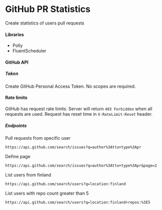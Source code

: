 # GitHub PR Statistics

Create statistics of users pull requests

#### Libraries

* Polly 
* FluentScheduler

#### GitHub API

##### Token

Create GitHub Personal Access Token. No scopes are required.

#### Rate limits

GitHub has request rate limits. Server will return `403 Forbidden` when all requests are used. Request has reset time in `X-RateLimit-Reset` header.

##### Endpoints

Pull requests from specific user
```
https://api.github.com/search/issues?q=author%3Attu+type%3Apr
```

Define page
```
https://api.github.com/search/issues?q=author%3Attu+type%3Apr&page=2
```

List users from finland

```
https://api.github.com/search/users?q=location:finland
```

List users with repo count greater than 5
```
https://api.github.com/search/users?q=location:finland+repos:%3E5
```